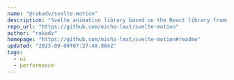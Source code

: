 ```yaml
---
name: "@rakadv/svelte-motion"
description: "Svelte animation library based on the React library framer-motion."
repo_url: "https://github.com/micha-lmxt/svelte-motion"
author: "rakadv"
homepage: "https://github.com/micha-lmxt/svelte-motion#readme"
updated: "2023-09-09T07:27:48.864Z"
tags: 
  - ui
  - performance
---
```

